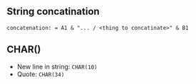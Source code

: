 ## String concatination
```text
concatenation: = A1 & "... / <thing to concatinate>" & B1
```

## CHAR()
* New line in string: `CHAR(10)`
* Quote: `CHAR(34)`


